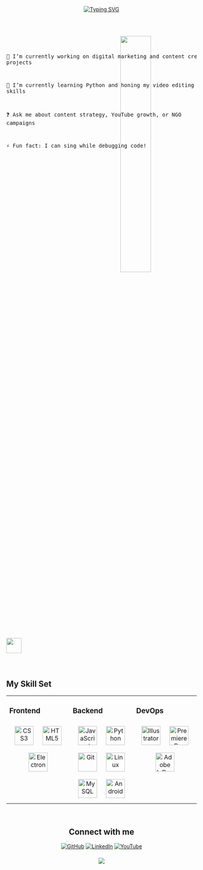 <div align="center">

[![Typing SVG](https://readme-typing-svg.demolab.com?font=Quicksand&pause=1000&color=F7F7F7&center=true&vCenter=true&width=435&lines=Hello+I'm+Titiksha+%F0%9F%91%8B;a+tech+tinkerer+%F0%9F%92%BB+%26+soulful+singer%F0%9F%8E%99%EF%B8%8F)](https://git.io/typing-svg)

</div>  
<br><br>
<pre>
<img src="https://user-images.githubusercontent.com/74038190/225813708-98b745f2-7d22-48cf-9150-083f1b00d6c9.gif" width="40%" align="right"/>

🔭 I’m currently working on digital marketing and content creation projects

🌱 I’m currently learning Python and honing my video editing skills

❓ Ask me about content strategy, YouTube growth, or NGO campaigns

⚡ Fun fact: I can sing while debugging code!
</pre>

<br>
<img src="https://raw.githubusercontent.com/innng/innng/master/assets/kyubey.gif" height="40" />

### <div align="center"></div>  

<br/>

## My Skill Set  
<div align="center"> 
<table><tr><td valign="top" width="33%">

### Frontend  
<div align="center">  
<a href="https://www.w3schools.com/css/" target="_blank"><img style="margin: 10px" src="https://profilinator.rishav.dev/skills-assets/css3-original-wordmark.svg" alt="CSS3" height="50" /></a>  
<a href="https://en.wikipedia.org/wiki/HTML5" target="_blank"><img style="margin: 10px" src="https://profilinator.rishav.dev/skills-assets/html5-original-wordmark.svg" alt="HTML5" height="50" /></a>  
<a href="https://www.electronjs.org/" target="_blank"><img style="margin: 10px" src="https://profilinator.rishav.dev/skills-assets/electron-original.svg" alt="Electron" height="50" /></a>  
</div>

</td><td valign="top" width="33%">

### Backend  
<div align="center">  
<a href="https://www.javascript.com/" target="_blank"><img style="margin: 10px" src="https://profilinator.rishav.dev/skills-assets/javascript-original.svg" alt="JavaScript" height="50" /></a>  
<a href="https://www.python.org/" target="_blank"><img style="margin: 10px" src="https://profilinator.rishav.dev/skills-assets/python-original.svg" alt="Python" height="50" /></a>  
<a href="https://github.com/" target="_blank"><img style="margin: 10px" src="https://profilinator.rishav.dev/skills-assets/git-scm-icon.svg" alt="Git" height="50" /></a>  
<a href="https://www.linux.org/" target="_blank"><img style="margin: 10px" src="https://profilinator.rishav.dev/skills-assets/linux-original.svg" alt="Linux" height="50" /></a>  
<a href="https://www.mysql.com/" target="_blank"><img style="margin: 10px" src="https://profilinator.rishav.dev/skills-assets/mysql-original-wordmark.svg" alt="MySQL" height="50" /></a>  
<a href="https://www.android.com/intl/en_in/" target="_blank"><img style="margin: 10px" src="https://profilinator.rishav.dev/skills-assets/android-original-wordmark.svg" alt="Android" height="50" /></a>  
</div>

</td><td valign="top" width="33%">

### DevOps  
<div align="center"> 
<a href="https://www.adobe.com/in/products/illustrator.html" target="_blank"><img style="margin: 10px" src="https://profilinator.rishav.dev/skills-assets/adobe_illustrator-icon.svg" alt="Illustrator" height="50" /></a>
<a href="https://www.adobe.com/in/products/premiere.html" target="_blank"><img style="margin: 10px" src="https://profilinator.rishav.dev/skills-assets/adobepremierepro.png" alt="Premiere Pro" height="50" /></a>  
<a href="https://www.adobe.com/in/products/indesign.html" target="_blank"><img style="margin: 10px" src="https://profilinator.rishav.dev/skills-assets/adobeindesign.svg" alt="Adobe InDesign" height="50" /></a>  
</div>
</td></tr></table>  

<br/>  

## Connect with me  
<div align="center">
  <a href="https://github.com/titiksha2003" target="_blank"> <img src="https://img.shields.io/badge/github-%2324292e.svg?&style=for-the-badge&logo=github&logoColor=white" alt="GitHub"/></a>
  <a href="https://www.linkedin.com/in/titiksha-dwivedi-8097ab265/"> <img src="https://img.shields.io/badge/linkedin-%231E77B5.svg?&style=for-the-badge&logo=linkedin&logoColor=white" alt="LinkedIn"/></a>
  <a href="https://www.youtube.com/@shyamsundergaushala1134"> <img src="https://img.shields.io/badge/youtube-%23EE4831.svg?&style=for-the-badge&logo=youtube&logoColor=white" alt="YouTube"/></a>
    
</div>

<br>
<img src="https://user-images.githubusercontent.com/74038190/212284100-561aa473-3905-4a80-b561-0d28506553ee.gif" width="1200" height="5">
<br>

<div align="center">
<img src="https://komarev.com/ghpvc/?username=titiksha2003&&style=flat-square" align="center" />
</div>
